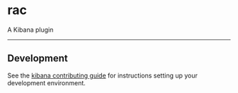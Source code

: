 # rac

A Kibana plugin

---

## Development

See the [kibana contributing guide](https://github.com/elastic/kibana/blob/master/CONTRIBUTING.md) for instructions setting up your development environment.
